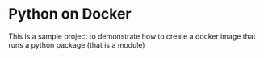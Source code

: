 # Python on Docker

This is a sample project to demonstrate how to create a docker image that runs a python package (that is a module)